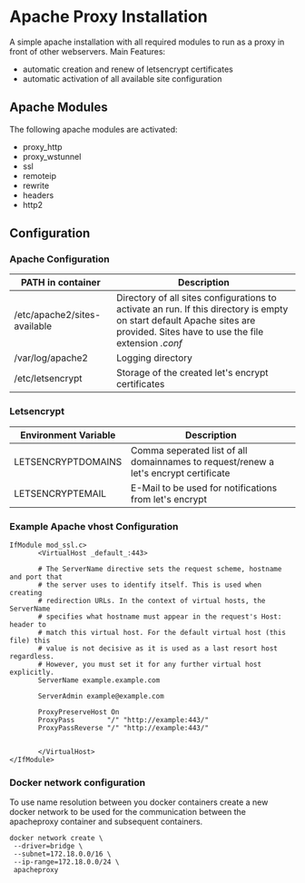 # Apache Proxy Installation

A simple apache installation with all required modules to run as a proxy in front of other webservers.
Main Features:
 * automatic creation and renew of letsencrypt certificates
 * automatic activation of all available site configuration
 
 ## Apache Modules
 The following apache modules are activated:
 * proxy_http
 * proxy_wstunnel
 * ssl
 * remoteip
 * rewrite
 * headers
 * http2
 
 ## Configuration
 
 ### Apache Configuration
  | PATH in container | Description |
  | ---------------------- | ----------- |
  | /etc/apache2/sites-available | Directory of all sites configurations to activate an run. If this directory is empty on start default Apache sites are provided. Sites have to use the file extension _.conf_ |
  | /var/log/apache2 | Logging directory |
  | /etc/letsencrypt | Storage of the created let's encrypt certificates |
 
 ### Letsencrypt
  | Environment Variable | Description |
  | ---------------------- | ----------- |
  | LETSENCRYPTDOMAINS | Comma seperated list of all domainnames to request/renew a let's encrypt certificate |
  | LETSENCRYPTEMAIL | E-Mail to be used for notifications from let's encrypt |

 ### Example Apache vhost Configuration
 ```
 IfModule mod_ssl.c>
        <VirtualHost _default_:443>

        # The ServerName directive sets the request scheme, hostname and port that
        # the server uses to identify itself. This is used when creating
        # redirection URLs. In the context of virtual hosts, the ServerName
        # specifies what hostname must appear in the request's Host: header to
        # match this virtual host. For the default virtual host (this file) this
        # value is not decisive as it is used as a last resort host regardless.
        # However, you must set it for any further virtual host explicitly.
        ServerName example.example.com

        ServerAdmin example@example.com

        ProxyPreserveHost On
        ProxyPass        "/" "http://example:443/"
        ProxyPassReverse "/" "http://example:443/"


        </VirtualHost>
 </IfModule>
 ```

 ### Docker network configuration
 To use name resolution between you docker containers create a new docker network to be used for the communication between the apacheproxy container and subsequent containers.
 ```
 docker network create \
  --driver=bridge \
  --subnet=172.18.0.0/16 \
  --ip-range=172.18.0.0/24 \
  apacheproxy
 ```
